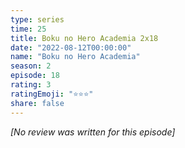 ```yaml
---
type: series
time: 25
title: Boku no Hero Academia 2x18
date: "2022-08-12T00:00:00"
name: "Boku no Hero Academia"
season: 2
episode: 18
rating: 3
ratingEmoji: "⭐️⭐️⭐️"
share: false
---
```


*[No review was written for this episode]*